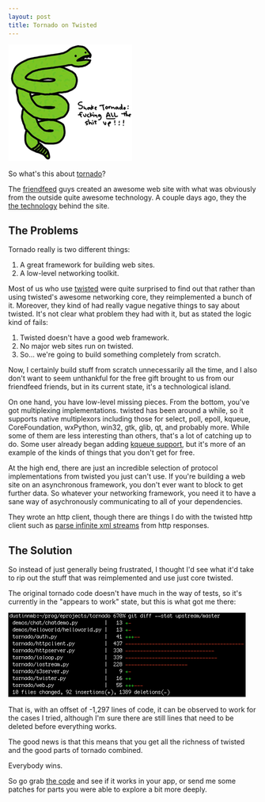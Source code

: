```yaml
---
layout: post
title: Tornado on Twisted
---
```


<div>
  <a href="http://www.nataliedee.com/index.php?date=050906"><img
  class="floatright" alt="Twisted Tornados" src="/images/snake-tornado.png"/></a>
</div>

So what's this about [tornado][tornado]?

The [friendfeed][friendfeed] guys created an awesome web site with
what was obviously from the outside quite awesome technology.  A
couple days ago, they the [the technology][tornadoblog] behind the site.

## The Problems

Tornado really is two different things:

1. A great framework for building web sites.
2. A low-level networking toolkit.

Most of us who use [twisted][twisted] were quite surprised to find out
that rather than using twisted's awesome networking core, they
reimplemented a bunch of it.  Moreover, they kind of had really vague
negative things to say about twisted.  It's not clear what problem
they had with it, but as stated the logic kind of fails:

1. Twisted doesn't have a good web framework.
2. No major web sites run on twisted.
3. So... we're going to build something completely from scratch.

Now, I certainly build stuff from scratch unnecessarily all the time,
and I also don't want to seem unthankful for the free gift brought to
us from our friendfeed friends, but in its current state, it's a
technological island.

On one hand, you have low-level missing pieces.  From the bottom,
you've got multiplexing implementations.  twisted has been around a
while, so it supports native multiplexors including those for select,
poll, epoll, kqueue, CoreFoundation, wxPython, win32, gtk, glib, qt,
and probably more.  While some of them are less interesting than
others, that's a lot of catching up to do.  Some user already began
adding [kqueue support][kqueuesupport], but it's more of an example of
the kinds of things that you don't get for free.

At the high end, there are just an incredible selection of protocol
implementations from twisted you just can't use.  If you're building a
web site on an asynchronous framework, you don't ever want to block to
get further data.  So whatever your networking framework, you need it
to have a sane way of asychronously communicating to all of your
dependencies.

They wrote an http client, though there are things I do with the
twisted http client such as [parse infinite xml streams][httpex] from
http responses.

## The Solution

So instead of just generally being frustrated, I thought I'd see what
it'd take to rip out the stuff that was reimplemented and use just
core twisted.

The original tornado code doesn't have much in the way of tests, so
it's currently in the "appears to work" state, but this is what got me
there:

![Diffstat](/images/tornado-diffstat.png)

That is, with an offset of -1,297 lines of code, it can be observed to
work for the cases I tried, although I'm sure there are still lines
that need to be deleted before everything works.

The good news is that this means that you get all the richness of
twisted and the good parts of tornado combined.

Everybody wins.

So go grab [the code][thecode] and see if it works in your app, or
send me some patches for parts you were able to explore a bit more
deeply.

[tornado]: http://www.tornadoweb.org/
[kqueuesupport]: http://github.com/rphillips/tornado/commit/41aa49a8dcfe4f5fa91dfe1da9e05797d3397d25
[httpex]: http://github.com/dustin/twitty-twister/blob/master/lib/twitter.py#L331
[friendfeed]: http://friendfeed.com/
[twisted]: http://twistedmatrix.com/
[tornadoblog]: http://bret.appspot.com/entry/tornado-web-server?dsq=16318104
[thecode]: http://github.com/dustin/tornado

